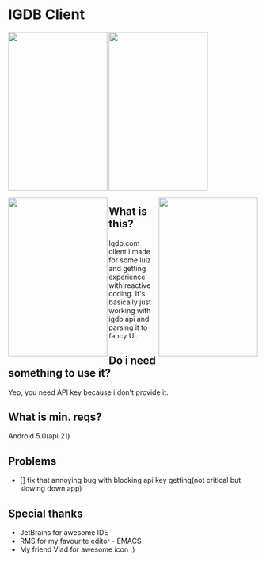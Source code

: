 # IGDB Client
<a href="url"><img src="https://raw.githubusercontent.com/schvabodka-man/Screenshots/master/projects/igdb/game.png" align="left" height="320" width="200" ></a>

<a href="url"><img src="https://raw.githubusercontent.com/schvabodka-man/Screenshots/master/projects/igdb/game2.png
" align="center" height="320" width="200" ></a>

<a href="url"><img src="https://raw.githubusercontent.com/schvabodka-man/Screenshots/master/projects/igdb/search.png
" align="right" height="320" width="200" ></a>

<a href="url"><img src="https://raw.githubusercontent.com/schvabodka-man/Screenshots/master/projects/igdb/dev.png" align="left" height="320" width="200" ></a>
## What is this?
Igdb.com client i made for some lulz and getting experience with reactive coding. It's basically just working with igdb api and parsing it to fancy UI.

## Do i need something to use it?
Yep, you need API key because i don't provide it.

## What is min. reqs?
Android 5.0(api 21)

## Problems
* [] fix that annoying bug with blocking api key getting(not critical but slowing down app)

## Special thanks
* JetBrains for awesome IDE
* RMS for my favourite editor - EMACS
* My friend Vlad for awesome icon ;)
